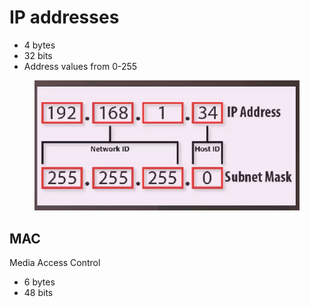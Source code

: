 # IP addresses

* 4 bytes
* 32 bits
* Address values from 0-255

<figure><img src="../../.gitbook/assets/image (11).png" alt=""><figcaption></figcaption></figure>



## MAC

Media Access Control

* 6 bytes
* 48 bits
